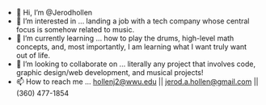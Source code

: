 - 👋 Hi, I’m @Jerodhollen
- 👀 I’m interested in ... landing a job with a tech company whose central focus is somehow related to music.
- 🌱 I’m currently learning ... how to play the drums, high-level math concepts, and, most importantly, I am learning what I want truly want out of life.
- 💞️ I’m looking to collaborate on ... literally any project that involves code, graphic design/web development, and musical projects!
- 📫 How to reach me ... hollenj2@wwu.edu || jerod.a.hollen@gmail.com || (360) 477-1854

<!---
Jerodhollen/Jerodhollen is a ✨ special ✨ repository because its `README.md` (this file) appears on your GitHub profile.
You can click the Preview link to take a look at your changes.
--->
